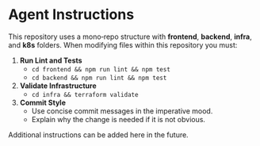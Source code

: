 # Agent Instructions

This repository uses a mono‑repo structure with **frontend**, **backend**, **infra**, and **k8s** folders. When modifying files within this repository you must:

1. **Run Lint and Tests**
   - `cd frontend && npm run lint && npm test`
   - `cd backend && npm run lint && npm test`
2. **Validate Infrastructure**
   - `cd infra && terraform validate`
3. **Commit Style**
   - Use concise commit messages in the imperative mood.
   - Explain why the change is needed if it is not obvious.

Additional instructions can be added here in the future.
